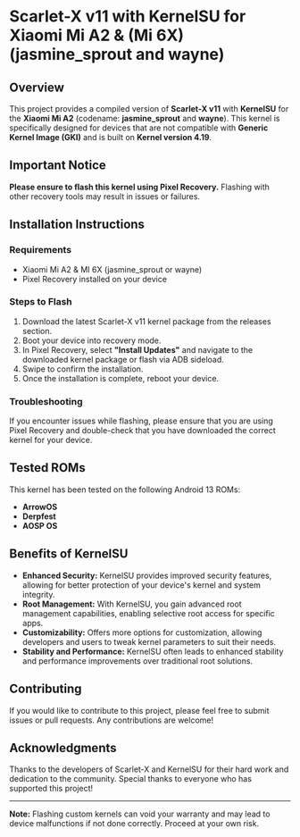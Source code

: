 # Scarlet-X v11 with KernelSU for Xiaomi Mi A2 & (Mi 6X) (jasmine_sprout and wayne)

## Overview

This project provides a compiled version of **Scarlet-X v11** with **KernelSU** for the **Xiaomi Mi A2** (codename: **jasmine_sprout** and **wayne**). This kernel is specifically designed for devices that are not compatible with **Generic Kernel Image (GKI)** and is built on **Kernel version 4.19**.

## Important Notice

**Please ensure to flash this kernel using Pixel Recovery.** Flashing with other recovery tools may result in issues or failures.

## Installation Instructions

### Requirements

- Xiaomi Mi A2 & MI 6X (jasmine_sprout or wayne)
- Pixel Recovery installed on your device

### Steps to Flash

1. Download the latest Scarlet-X v11 kernel package from the releases section.
2. Boot your device into recovery mode.
3. In Pixel Recovery, select **"Install Updates"** and navigate to the downloaded kernel package or flash via ADB sideload.
4. Swipe to confirm the installation.
5. Once the installation is complete, reboot your device.

### Troubleshooting

If you encounter issues while flashing, please ensure that you are using Pixel Recovery and double-check that you have downloaded the correct kernel for your device.

## Tested ROMs

This kernel has been tested on the following Android 13 ROMs:

- **ArrowOS**
- **Derpfest**
- **AOSP OS**

## Benefits of KernelSU

- **Enhanced Security:** KernelSU provides improved security features, allowing for better protection of your device's kernel and system integrity.
- **Root Management:** With KernelSU, you gain advanced root management capabilities, enabling selective root access for specific apps.
- **Customizability:** Offers more options for customization, allowing developers and users to tweak kernel parameters to suit their needs.
- **Stability and Performance:** KernelSU often leads to enhanced stability and performance improvements over traditional root solutions.

## Contributing

If you would like to contribute to this project, please feel free to submit issues or pull requests. Any contributions are welcome!

## Acknowledgments

Thanks to the developers of Scarlet-X and KernelSU for their hard work and dedication to the community. Special thanks to everyone who has supported this project!

---

**Note:** Flashing custom kernels can void your warranty and may lead to device malfunctions if not done correctly. Proceed at your own risk.
